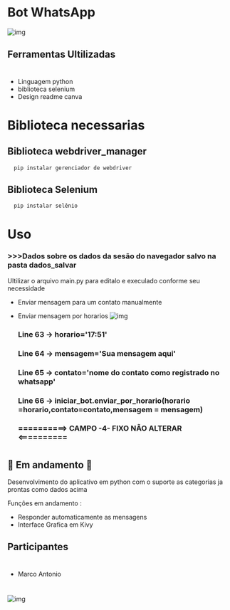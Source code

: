#   Bot WhatsApp
![ img](https://github.com/marco0antonio0/bot-whatsapp-python/blob/main/imagens/img-post.png?raw=true)

## Ferramentas Ultilizadas
#
*  Linguagem python
*  biblioteca selenium
*  Design readme canva
#
#   Biblioteca necessarias
## Biblioteca webdriver_manager
      pip instalar gerenciador de webdriver
## Biblioteca Selenium
      pip instalar selênio
#   Uso
###  >>>Dados sobre os dados da sesão do navegador salvo na pasta dados_salvar

Ultilizar o arquivo main.py para editalo e execulado conforme seu necessidade
* Enviar mensagem para um contato manualmente
* Enviar mensagem por horarios
![ img](https://github.com/marco0antonio0/bot-whatsapp-python/blob/main/imagens/code.png?raw=true)
  
    
    ### Line 63 -> horario='17:51'                 
    ### Line 64 -> mensagem='Sua mensagem aqui'    
    ### Line 65 -> contato='nome do contato como registrado no whatsapp'
    ### Line 66 -> iniciar_bot.enviar_por_horario(horario =horario,contato=contato,mensagem = mensagem) 
    ### ==========> CAMPO -4- FIXO NÃO ALTERAR <==========

#
## 🚧 Em andamento 🚧

Desenvolvimento do aplicativo em python com o suporte as categorias ja prontas como dados acima

Funções em andamento :
*   Responder automaticamente as mensagens
*   Interface Grafica em Kivy


## Participantes
#

*   Marco Antonio


#
![img](https://github.com/marco0antonio0/bot-whatsapp-python/blob/main/imagens/img_post.png?raw=true)
